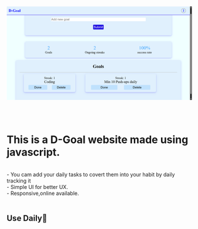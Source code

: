 ![D-Goal website](scrnli_ng4L2gry6f4KEx.png)

<br><br>
<h1>This is a D-Goal website made using javascript.</h1><br>
- You cam add your daily tasks to covert them into your habit by daily tracking it<br>
- Simple UI for better UX.<br>
- Responsive,online available.<br>
<br>
<h2>Use Daily🤗</h2><br>
